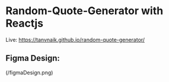 # Random-Quote-Generator with Reactjs

Live: https://tanvnaik.github.io/random-quote-generator/

## Figma Design:

(/figmaDesign.png)

